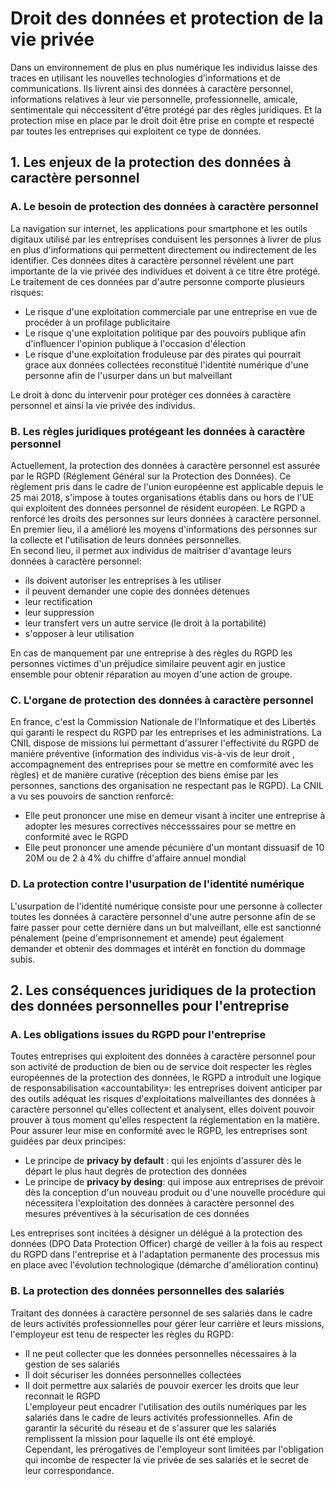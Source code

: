 # Droit des données et protection de la vie privée

Dans un environnement de plus en plus numérique les individus laisse des traces en utilisant les nouvelles technologies d'informations et de 
communications. Ils livrent ainsi des données à caractère personnel, informations relatives à leur vie personnelle, professionnelle, amicale, 
sentimentale qui néccessitent d'être protégé par des règles juridiques. Et la protection mise en place par le droit doit être prise en compte et 
respecté par toutes les entreprises qui exploitent ce type de données.

## 1. Les enjeux de la protection des données à caractère personnel

### A. Le besoin de protection des données à caractère personnel

La navigation sur internet, les applications pour smartphone et les outils digitaux utilisé par les entreprises conduisent les personnes à livrer de 
plus en plus d'informations qui permettent directement ou indirectement de les identifier. Ces données dites à caractère personnel révèlent une part 
importante de la vie privée des individues et doivent à ce titre être protégé. Le traitement de ces données par d'autre personne comporte plusieurs 
risques:
* Le risque d'une exploitation commerciale par une entreprise en vue de procéder à un profilage publicitaire
* Le risque q'une exploitation politique par des pouvoirs publique afin d'influencer l'opinion publique à l'occasion d'élection
* Le risque d'une exploitation froduleuse par des pirates qui pourrait grace aux données collectées reconstitué l'identité numérique d'une personne 
afin de l'usurper dans un but malveillant

Le droit à donc du intervenir pour protéger ces données à caractère personnel et ainsi la vie privée des individus.

### B. Les règles juridiques protégeant les données à caractère personnel

Actuellement, la protection des données à caractère personnel est assurée par le RGPD (Réglement Général sur la Protection des Données). Ce règlement 
pris dans le cadre de l'union européenne est applicable depuis le 25 mai 2018, s'impose à toutes organisations établis dans ou hors de l'UE qui 
exploitent des données personnel de résident européen. Le RGPD a renforcé les droits des personnes sur leurs données à caractère personnel.  
En premier lieu, il a amélioré les moyens d'informations des personnes sur la collecte et l'utilisation de leurs données personnelles.  
En second lieu, il permet aux individus de maitriser d'avantage leurs données à caractère personnel:
* ils doivent autoriser les entreprises à les utiliser
* il peuvent demander une copie des données détenues
* leur rectification
* leur suppression
* leur transfert vers un autre service (le droit à la portabilité)
* s'opposer à leur utilisation

En cas de manquement par une entreprise à des règles du RGPD les personnes victimes d'un préjudice similaire peuvent agir en justice ensemble pour 
obtenir réparation au moyen d'une action de groupe.

### C. L'organe de protection des données à caractère personnel

En france, c'est la Commission Nationale de l'Informatique et des Libertés qui garanti le respect du RGPD par les entreprises et les administrations. 
La CNIL dispose de missions lui permettant d'assurer l'effectivité du RGPD de manière préventive (information des individus vis-à-vis de leur droit 
, accompagnement des entreprises pour se mettre en comformité avec les règles) et de manière curative (réception des biens émise par les personnes, 
sanctions des organisation ne respectant pas le RGPD). La CNIL a vu ses pouvoirs de sanction renforcé:
* Elle peut prononcer une mise en demeur visant à inciter une entreprise à adopter les mesures correctives néccesssaires pour se mettre en conformité 
avec le RGPD
* Elle peut prononcer une amende pécunière d'un montant dissuasif de 10 20M ou de 2 à 4% du chiffre d'affaire annuel mondial

### D. La protection contre l'usurpation de l'identité numérique

L'usurpation de l'identité numérique consiste pour une personne à collecter toutes les données à caractère personnel d'une autre personne afin de se 
faire passer pour cette dernière dans un but malveillant, elle est sanctionné pénalement (peine d'emprisonnement et amende) peut également demander et 
obtenir des dommages et intérêt en fonction du dommage subis.

## 2. Les conséquences juridiques de la protection des données personnelles pour l'entreprise

### A. Les obligations issues du RGPD pour l'entreprise

Toutes entreprises qui exploitent des données à caractère personnel pour son activité de production de bien ou de service doit respecter les règles 
européennes de la protection des données, le RGPD a introduit une logique de responsabilisation «accountability»: les entreprises doivent anticiper 
par des outils adéquat les risques d'exploitations malveillantes des données à caractère personnel qu'elles collectent et analysent, elles doivent 
pouvoir prouver à tous moment qu'elles respectent la réglementation en la matière.  Pour assurer leur mise en conformité avec le RGPD, les entreprises 
sont guidées par deux principes:
* Le principe de **privacy by default** : qui les enjoints d'assurer dès le départ le plus haut degrès de protection des données
* Le principe de **privacy by desing**: qui impose aux entreprises de prévoir dès la conception d'un nouveau produit ou d'une nouvelle procédure qui 
nécessitera l'exploitation des données à caractère personnel des mesures préventives à la sécurisation de ces données

Les entreprises sont incitées à désigner un délégué à la protection des données (DPO Data Protection Officer) chargé de veiller à la fois au respect 
du RGPD dans l'entreprise et à l'adaptation permanente des processus mis en place avec l'évolution technologique (démarche d'amélioration continu)

### B. La protection des données personnelles des salariés

Traitant des données à caractère personnel de ses salariés dans le cadre de leurs activités professionnelles pour gérer leur carrière et leurs 
missions, l'employeur est tenu de respecter les règles du RGPD:
* Il ne peut collecter que les données personnelles nécessaires à la gestion de ses salariés
* Il doit sécuriser les données personnelles collectées
* Il doit permettre aux salariés de pouvoir exercer les droits que leur reconnait le RGPD  
L'employeur peut encadrer l'utilisation des outils numériques par les salariés dans le cadre de leurs activités professionnelles. Afin de garantir la 
sécurité du réseau et de s'assurer que les salariés remplissent la mission pour laquelle ils ont été employé.  
Cependant, les prérogatives de l'employeur sont limitées par l'obligation qui incombe de respecter la vie privée de ses salariés et le secret de leur 
correspondance.
